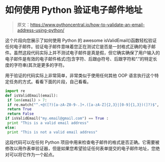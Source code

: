 # 如何使用 Python 验证电子邮件地址

> 原文：<https://www.pythoncentral.io/how-to-validate-an-email-address-using-python/>

这个片段向您展示了如何使用 Python 的 awesome isValidEmail()函数轻松验证任何电子邮件。验证电子邮件意味着您正在测试它是否是一封格式正确的电子邮件。虽然这段代码实际上并不测试电子邮件是真是假，但它确实确保了用户输入的电子邮件是有效的电子邮件格式(包含字符、后跟@符号、后跟字符和“.”的特定长度的字符串)其次是更多的字符。

用于验证的代码实际上非常简单，非常类似于使用任何其他 OOP 语言执行这个特定任务的方式。看看下面的片段，自己看看。

```py
import re
def isValidEmail(email):
 if len(email) > 7:
 if re.match("^.+@([?)[a-zA-Z0-9-.]+.([a-zA-Z]{2,3}|[0-9]{1,3})(]?)$", email) != None:
 return True
 return False
if isValidEmail("my.email@gmail.com") == True :
 print "This is a valid email address"
else:
 print "This is not a valid email address"
```

这段代码可以在任何 Python 项目中用来检查电子邮件的格式是否正确。它需要被修改以用作表单验证器，但是如果您希望验证任何表单提交的电子邮件地址，您绝对可以将它作为一个起点。